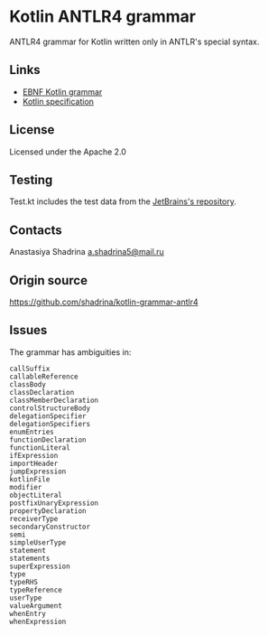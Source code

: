 # Kotlin ANTLR4 grammar

ANTLR4 grammar for Kotlin written only in ANTLR's special syntax.

## Links
* [EBNF Kotlin grammar](http://kotlinlang.org/docs/reference/grammar.html)
* [Kotlin specification](https://kotlinlang.org/spec)

## License
Licensed under the Apache 2.0

## Testing
Test.kt includes the test data from the [JetBrains's repository](https://github.com/JetBrains/kotlin/tree/master/compiler/testData/psi).

## Contacts
Anastasiya Shadrina a.shadrina5@mail.ru

## Origin source
<https://github.com/shadrina/kotlin-grammar-antlr4>

## Issues
The grammar has ambiguities in:
```
callSuffix
callableReference
classBody
classDeclaration
classMemberDeclaration
controlStructureBody
delegationSpecifier
delegationSpecifiers
enumEntries
functionDeclaration
functionLiteral
ifExpression
importHeader
jumpExpression
kotlinFile
modifier
objectLiteral
postfixUnaryExpression
propertyDeclaration
receiverType
secondaryConstructor
semi
simpleUserType
statement
statements
superExpression
type
typeRHS
typeReference
userType
valueArgument
whenEntry
whenExpression
```
